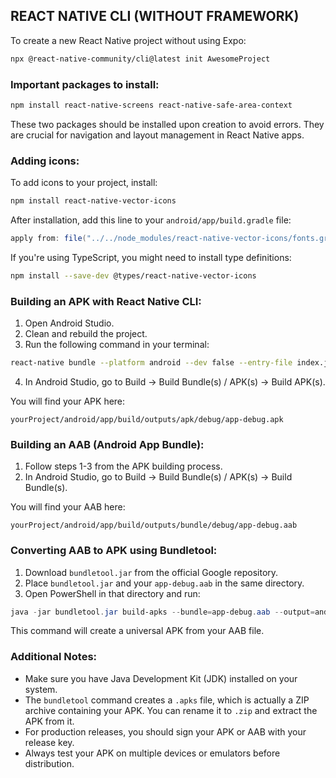 ## REACT NATIVE CLI (WITHOUT FRAMEWORK)

To create a new React Native project without using Expo:

```bash
npx @react-native-community/cli@latest init AwesomeProject
```

### Important packages to install:

```bash
npm install react-native-screens react-native-safe-area-context
```

These two packages should be installed upon creation to avoid errors. They are crucial for navigation and layout management in React Native apps.

### Adding icons:

To add icons to your project, install:

```bash
npm install react-native-vector-icons
```

After installation, add this line to your `android/app/build.gradle` file:

```gradle
apply from: file("../../node_modules/react-native-vector-icons/fonts.gradle")
```

If you're using TypeScript, you might need to install type definitions:

```bash
npm install --save-dev @types/react-native-vector-icons
```

### Building an APK with React Native CLI:

1. Open Android Studio.
2. Clean and rebuild the project.
3. Run the following command in your terminal:

```bash
react-native bundle --platform android --dev false --entry-file index.js --bundle-output android/app/src/main/assets/index.android.bundle --assets-dest android/app/src/main/res
```

4. In Android Studio, go to Build -> Build Bundle(s) / APK(s) -> Build APK(s).

You will find your APK here:

```
yourProject/android/app/build/outputs/apk/debug/app-debug.apk
```

### Building an AAB (Android App Bundle):

1. Follow steps 1-3 from the APK building process.
2. In Android Studio, go to Build -> Build Bundle(s) / APK(s) -> Build Bundle(s).

You will find your AAB here:

```
yourProject/android/app/build/outputs/bundle/debug/app-debug.aab
```

### Converting AAB to APK using Bundletool:

1. Download `bundletool.jar` from the official Google repository.
2. Place `bundletool.jar` and your `app-debug.aab` in the same directory.
3. Open PowerShell in that directory and run:

```powershell
java -jar bundletool.jar build-apks --bundle=app-debug.aab --output=android_app.apks --mode=universal
```

This command will create a universal APK from your AAB file.

### Additional Notes:

- Make sure you have Java Development Kit (JDK) installed on your system.
- The `bundletool` command creates a `.apks` file, which is actually a ZIP archive containing your APK. You can rename it to `.zip` and extract the APK from it.
- For production releases, you should sign your APK or AAB with your release key.
- Always test your APK on multiple devices or emulators before distribution.
